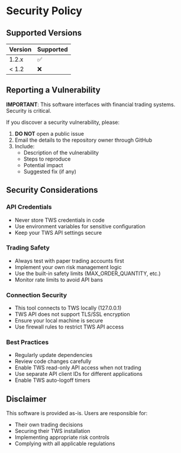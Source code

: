 # Security Policy

## Supported Versions

| Version | Supported          |
| ------- | ------------------ |
| 1.2.x   | :white_check_mark: |
| < 1.2   | :x:                |

## Reporting a Vulnerability

**IMPORTANT**: This software interfaces with financial trading systems. Security is critical.

If you discover a security vulnerability, please:

1. **DO NOT** open a public issue
2. Email the details to the repository owner through GitHub
3. Include:
   - Description of the vulnerability
   - Steps to reproduce
   - Potential impact
   - Suggested fix (if any)

## Security Considerations

### API Credentials
- Never store TWS credentials in code
- Use environment variables for sensitive configuration
- Keep your TWS API settings secure

### Trading Safety
- Always test with paper trading accounts first
- Implement your own risk management logic
- Use the built-in safety limits (MAX_ORDER_QUANTITY, etc.)
- Monitor rate limits to avoid API bans

### Connection Security
- This tool connects to TWS locally (127.0.0.1)
- TWS API does not support TLS/SSL encryption
- Ensure your local machine is secure
- Use firewall rules to restrict TWS API access

### Best Practices
- Regularly update dependencies
- Review code changes carefully
- Enable TWS read-only API access when not trading
- Use separate API client IDs for different applications
- Enable TWS auto-logoff timers

## Disclaimer

This software is provided as-is. Users are responsible for:
- Their own trading decisions
- Securing their TWS installation
- Implementing appropriate risk controls
- Complying with all applicable regulations